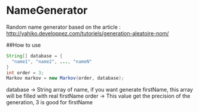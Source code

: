 # NameGenerator
Random name generator based on the article : http://yahiko.developpez.com/tutoriels/generation-aleatoire-nom/

##How to use

```java
String[] database = {
  "name1", "name2", ..., "nameN"
}
int order = 3;
Markov markov = new Markov(order, database);
```

database -> String array of name, if you want generate firstName, this array will be filled with real firstName
order -> This value get the precision of the generation, 3 is good for firstName

